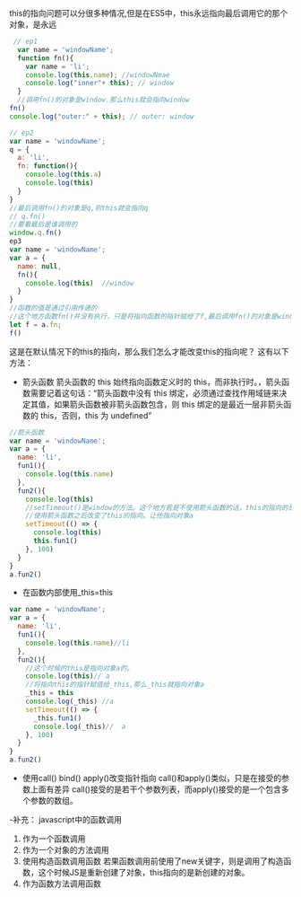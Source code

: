 this的指向问题可以分很多种情况,但是在ES5中，this永远指向最后调用它的那个对象，是永远
```js
 // ep1
  var name = 'windowName';
  function fn(){
    var name = 'li';
    console.log(this.name); //windowNmae
    console.log("inner"+ this); // window
  } 
  //调用fn()的对象是window.那么this就会指向window
fn()
console.log("outer:" + this); // outer: window

// ep2
var name = 'windowName';
q = {
  a: 'li',
  fn: function(){
    console.log(this.a)
    console.log(this)
  }
}
//最后调用fn()的对象是q,则this就会指向q
// q.fn()
//要看最后是谁调用的
window.q.fn()
ep3
var name = 'windowName';
var a = {
  name: null,
  fn(){
    console.log(this)  //window
  }
}
//函数的值是通过引用传递的
//这个地方函数fn()并没有执行，只是将指向函数的指针赋给了f,最后调用fn()的对象是window
let f = a.fn;
f() 
```
这是在默认情况下的this的指向，那么我们怎么才能改变this的指向呢？
这有以下方法：
- 箭头函数
箭头函数的 this 始终指向函数定义时的 this，而非执行时。，箭头函数需要记着这句话：“箭头函数中没有 this 绑定，必须通过查找作用域链来决定其值，如果箭头函数被非箭头函数包含，则 this 绑定的是最近一层非箭头函数的 this，否则，this 为 undefined”
```js
//箭头函数
var name = 'windowName';
var a = {
  name: 'li',
  fun1(){
    console.log(this.name)
  },
  fun2(){
    console.log(this)
    //setTimeout()是window的方法。这个地方若是不使用箭头函数的话，this的指向的是wwindow
    //使用箭头函数之后改变了this的指向。让他指向对象a
    setTimeout(() => {
      console.log(this)
      this.fun1()
    }, 100)
  }
}
a.fun2()
```
- 在函数内部使用_this=this
```js
var name = 'windowName';
var a = {
  name: 'li',
  fun1(){
    console.log(this.name)//li
  },
  fun2(){
    //这个时候的this是指向对象a的。
    console.log(this)// a
    //将指向this的指针赋值给_this,那么_this就指向对象a
    _this = this
    console.log(_this) //a 
    setTimeout(() => {
      _this.fun1()
      console.log(_this)//  a
    }, 100)
  }
}
a.fun2()
```
- 使用call() bind() apply()改变指针指向
call()和apply()类似，只是在接受的参数上面有差异
call()接受的是若干个参数列表，而apply()接受的是一个包含多个参数的数组。




-补充： javascript中的函数调用
1. 作为一个函数调用
2. 作为一个对象的方法调用
3. 使用构造函数调用函数
若果函数调用前使用了new关键字，则是调用了构造函数，这个时候JS是重新创建了对象，this指向的是新创建的对象。
4. 作为函数方法调用函数


